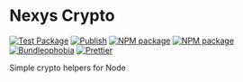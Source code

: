 # Nexys Crypto

[![Test Package](https://github.com/nexys-system/crypto/actions/workflows/test.yml/badge.svg)](https://github.com/nexys-system/crypto/actions/workflows/test.yml)
[![Publish](https://github.com/nexys-system/crypto/actions/workflows/publish.yml/badge.svg)](https://github.com/nexys-system/crypto/actions/workflows/publish.yml)
[![NPM package](https://badge.fury.io/js/%40nexys%2Fcrypto.svg)](https://www.npmjs.com/package/@nexys/crypto)
[![NPM package](https://img.shields.io/npm/v/@nexys/crypto.svg)](https://www.npmjs.com/package/@nexys/crypto)
[![Bundleophobia](https://badgen.net/bundlephobia/min/@nexys/crypto)](https://bundlephobia.com/result?p=@nexys/crypto)
[![Prettier](https://img.shields.io/badge/code_style-prettier-ff69b4.svg)](https://prettier.io/)

Simple crypto helpers for Node
